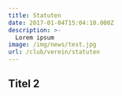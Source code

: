 ```yaml
---
title: Statuten
date: 2017-01-04T15:04:10.000Z
description: >-
  Lorem ipsum
image: /img/news/test.jpg
url: /club/verein/statuten
---
```


## Titel 2